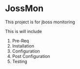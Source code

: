 # JossMon
This project is for jboss monitoring

This is will include
  1. Pre-Req
  2. Installation
  3. Configuration
  4. Post Configuration
  5. Testing
